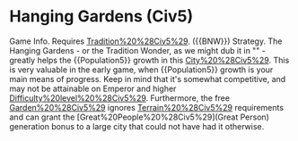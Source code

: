 # Hanging Gardens (Civ5)

Game Info.
Requires [Tradition%20%28Civ5%29](Tradition). ({{BNW}})
Strategy.
The Hanging Gardens - or the Tradition Wonder, as we might dub it in "" - greatly helps the {{Population5}} growth in this [City%20%28Civ5%29](city). This is very valuable in the early game, when {{Population5}} growth is your main means of progress. Keep in mind that it's somewhat competitive, and may not be attainable on Emperor and higher [Difficulty%20level%20%28Civ5%29](difficulties). Furthermore, the free [Garden%20%28Civ5%29](Garden) ignores [Terrain%20%28Civ5%29](terrain) requirements and can grant the [Great%20People%20%28Civ5%29](Great Person) generation bonus to a large city that could not have had it otherwise.
